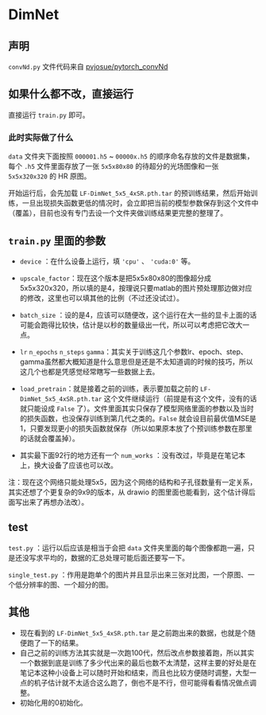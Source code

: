 # DimNet

## 声明

`convNd.py` 文件代码来自 [pvjosue/pytorch_convNd](https://github.com/pvjosue/pytorch_convNd)

## 如果什么都不改，直接运行

直接运行 `train.py` 即可。

### 此时实际做了什么

`data` 文件夹下面按照 `000001.h5` ~ `00000x.h5` 的顺序命名存放的文件是数据集，每个 `.h5` 文件里面存放了一张 `5x5x80x80` 的待超分的光场图像和一张 `5x5x320x320` 的 HR 原图。

开始运行后，会先加载 `LF-DimNet_5x5_4xSR.pth.tar` 的预训练结果，然后开始训练，一旦出现损失函数更低的情况时，会立即把当前的模型参数保存到这个文件中（覆盖），目前也没有专门去设一个文件夹做训练结果更完整的整理了。

## `train.py` 里面的参数

* `device` ：在什么设备上运行，填 `'cpu'` 、 `'cuda:0'` 等。

* `upscale_factor`：现在这个版本是把5x5x80x80的图像超分成5x5x320x320，所以填的是4，按理说只要matlab的图片预处理那边做对应的修改，这里也可以填其他的比例（不过还没试过）。

* `batch_size` ：设的是4，应该可以随便改，这个运行在大一些的显卡上面的话可能会跑得比较快，估计是以秒的数量级出一代，所以可以考虑把它改大一点。

* `lr` `n_epochs` `n_steps` `gamma`：其实关于训练这几个参数lr、epoch、step、gamma虽然都大概知道是什么意思但是还是不太知道调的时候的技巧，所以这几个也都是凭感觉经常瞎写一些数据上去。

* `load_pretrain`：就是接着之前的训练，表示要加载之前的 `LF-DimNet_5x5_4xSR.pth.tar` 这个文件继续运行（前提是有这个文件，没有的话就只能设成 `False` 了）。文件里面其实只保存了模型网络里面的参数以及当时的损失函数，也没保存训练到第几代之类的。`False` 就会设目前最优值MSE是1，只要发现更小的损失函数就保存（所以如果原本放了个预训练参数在那里的话就会覆盖掉）。

* 其实最下面92行的地方还有一个 `num_works` ：没有改过，毕竟是在笔记本上，换大设备了应该也可以改。

注：现在这个网络只能处理5x5，因为这个网络的结构和子孔径数量有一定关系，其实还想了个更复杂的9x9的版本，从 drawio 的图里面也能看到，这个估计得后面写出来了再想办法改）。

## test

`test.py` ：运行以后应该是相当于会把 `data` 文件夹里面的每个图像都跑一遍，只是还没写求平均的，数据的汇总处理可能后面还要写一下。

`single_test.py` ：作用是跑单个的图片并且显示出来三张对比图，一个原图、一个低分辨率的图、一个超分的图。

## 其他

* 现在看到的 `LF-DimNet_5x5_4xSR.pth.tar` 是之前跑出来的数据，也就是个随便跑了一下的结果。
* 自己之前的训练方法其实就是一次跑100代，然后改点参数接着跑，所以其实一个数据到底是训练了多少代出来的最后也数不太清楚，这样主要的好处是在笔记本这种小设备上可以随时开始和结束，而且也比较方便随时调整，大型一点的机子估计就不太适合这么跑了，倒也不是不行，但可能得看看情况做点调整。
* 初始化用的0初始化。
